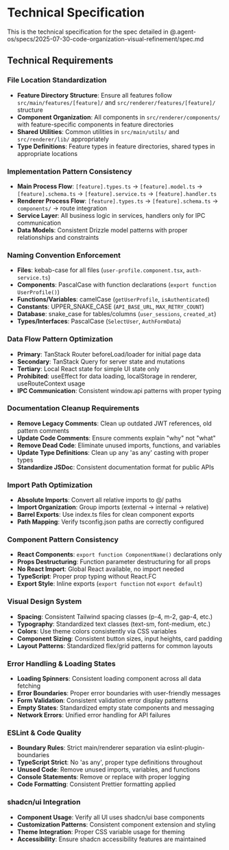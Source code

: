 # Technical Specification

This is the technical specification for the spec detailed in @.agent-os/specs/2025-07-30-code-organization-visual-refinement/spec.md

## Technical Requirements

### File Location Standardization

- **Feature Directory Structure**: Ensure all features follow `src/main/features/[feature]/` and `src/renderer/features/[feature]/` structure
- **Component Organization**: All components in `src/renderer/components/` with feature-specific components in feature directories
- **Shared Utilities**: Common utilities in `src/main/utils/` and `src/renderer/lib/` appropriately
- **Type Definitions**: Feature types in feature directories, shared types in appropriate locations

### Implementation Pattern Consistency

- **Main Process Flow**: `[feature].types.ts` → `[feature].model.ts` → `[feature].schema.ts` → `[feature].service.ts` → `[feature].handler.ts`
- **Renderer Process Flow**: `[feature].types.ts` → `[feature].schema.ts` → `components/` → route integration
- **Service Layer**: All business logic in services, handlers only for IPC communication
- **Data Models**: Consistent Drizzle model patterns with proper relationships and constraints

### Naming Convention Enforcement

- **Files**: kebab-case for all files (`user-profile.component.tsx`, `auth-service.ts`)
- **Components**: PascalCase with function declarations (`export function UserProfile()`)
- **Functions/Variables**: camelCase (`getUserProfile`, `isAuthenticated`)
- **Constants**: UPPER_SNAKE_CASE (`API_BASE_URL`, `MAX_RETRY_COUNT`)
- **Database**: snake_case for tables/columns (`user_sessions`, `created_at`)
- **Types/Interfaces**: PascalCase (`SelectUser`, `AuthFormData`)

### Data Flow Pattern Optimization

- **Primary**: TanStack Router beforeLoad/loader for initial page data
- **Secondary**: TanStack Query for server state and mutations
- **Tertiary**: Local React state for simple UI state only
- **Prohibited**: useEffect for data loading, localStorage in renderer, useRouteContext usage
- **IPC Communication**: Consistent window.api patterns with proper typing

### Documentation Cleanup Requirements

- **Remove Legacy Comments**: Clean up outdated JWT references, old pattern comments
- **Update Code Comments**: Ensure comments explain "why" not "what"
- **Remove Dead Code**: Eliminate unused imports, functions, and variables
- **Update Type Definitions**: Clean up any 'as any' casting with proper types
- **Standardize JSDoc**: Consistent documentation format for public APIs

### Import Path Optimization

- **Absolute Imports**: Convert all relative imports to @/ paths
- **Import Organization**: Group imports (external → internal → relative)
- **Barrel Exports**: Use index.ts files for clean component exports
- **Path Mapping**: Verify tsconfig.json paths are correctly configured

### Component Pattern Consistency

- **React Components**: `export function ComponentName()` declarations only
- **Props Destructuring**: Function parameter destructuring for all props
- **No React Import**: Global React available, no import needed
- **TypeScript**: Proper prop typing without React.FC
- **Export Style**: Inline exports (`export function` not `export default`)

### Visual Design System

- **Spacing**: Consistent Tailwind spacing classes (p-4, m-2, gap-4, etc.)
- **Typography**: Standardized text classes (text-sm, font-medium, etc.)
- **Colors**: Use theme colors consistently via CSS variables
- **Component Sizing**: Consistent button sizes, input heights, card padding
- **Layout Patterns**: Standardized flex/grid patterns for common layouts

### Error Handling & Loading States

- **Loading Spinners**: Consistent loading component across all data fetching
- **Error Boundaries**: Proper error boundaries with user-friendly messages
- **Form Validation**: Consistent validation error display patterns
- **Empty States**: Standardized empty state components and messaging
- **Network Errors**: Unified error handling for API failures

### ESLint & Code Quality

- **Boundary Rules**: Strict main/renderer separation via eslint-plugin-boundaries
- **TypeScript Strict**: No 'as any', proper type definitions throughout
- **Unused Code**: Remove unused imports, variables, and functions
- **Console Statements**: Remove or replace with proper logging
- **Code Formatting**: Consistent Prettier formatting applied

### shadcn/ui Integration

- **Component Usage**: Verify all UI uses shadcn/ui base components
- **Customization Patterns**: Consistent component extension and styling
- **Theme Integration**: Proper CSS variable usage for theming
- **Accessibility**: Ensure shadcn accessibility features are maintained
